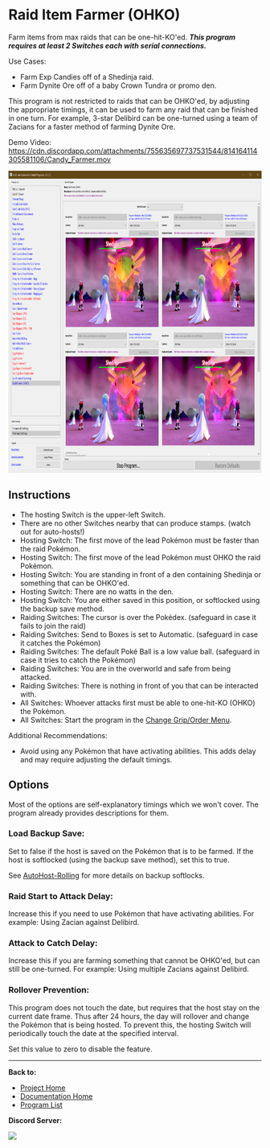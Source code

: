 # Raid Item Farmer (OHKO)

Farm items from max raids that can be one-hit-KO'ed. ***This program requires at least 2 Switches each with serial connections.***

Use Cases:
- Farm Exp Candies off of a Shedinja raid.
- Farm Dynite Ore off of a baby Crown Tundra or promo den.

This program is not restricted to raids that can be OHKO'ed, by adjusting the appropriate timings, it can be used to farm any raid that can be finished in one turn. For example, 3-star Delibird can be one-turned using a team of Zacians for a faster method of farming Dynite Ore.

Demo Video: https://cdn.discordapp.com/attachments/755635697737531544/814164114305581106/Candy_Farmer.mov

<img src="images/candy-farmer.png" height="600">

## Instructions

- The hosting Switch is the upper-left Switch.
- There are no other Switches nearby that can produce stamps. (watch out for auto-hosts!)
- Hosting Switch: The first move of the lead Pokémon must be faster than the raid Pokémon.
- Hosting Switch: The first move of the lead Pokémon must OHKO the raid Pokémon.
- Hosting Switch: You are standing in front of a den containing Shedinja or something that can be OHKO'ed.
- Hosting Switch: There are no watts in the den.
- Hosting Switch: You are either saved in this position, or softlocked using the backup save method.
- Raiding Switches: The cursor is over the Pokédex. (safeguard in case it fails to join the raid)
- Raiding Switches: Send to Boxes is set to Automatic. (safeguard in case it catches the Pokémon)
- Raiding Switches: The default Poké Ball is a low value ball. (safeguard in case it tries to catch the Pokémon)
- Raiding Switches: You are in the overworld and safe from being attacked.
- Raiding Switches: There is nothing in front of you that can be interacted with.
- All Switches: Whoever attacks first must be able to one-hit-KO (OHKO) the Pokémon.
- All Switches: Start the program in the [Change Grip/Order Menu](../Appendix/ChangeGripOrderMenu.md).

Additional Recommendations:
- Avoid using any Pokémon that have activating abilities. This adds delay and may require adjusting the default timings.


## Options

Most of the options are self-explanatory timings which we won't cover. The program already provides descriptions for them.

### Load Backup Save:

Set to false if the host is saved on the Pokémon that is to be farmed. If the host is softlocked (using the backup save method), set this to true.

See [AutoHost-Rolling](../NativePrograms/AutoHost-Rolling.md) for more details on backup softlocks.

### Raid Start to Attack Delay:

Increase this if you need to use Pokémon that have activating abilities. For example: Using Zacian against Delibird.

### Attack to Catch Delay:

Increase this if you are farming something that cannot be OHKO'ed, but can still be one-turned. For example: Using multiple Zacians against Delibird.

### Rollover Prevention:

This program does not touch the date, but requires that the host stay on the current date frame. Thus after 24 hours, the day will rollover and change the Pokémon that is being hosted. To prevent this, the hosting Switch will periodically touch the date at the specified interval.

Set this value to zero to disable the feature.


<hr>

**Back to:**
- [Project Home](/README.md)
- [Documentation Home](/Documentation/README.md)
- [Program List](/Documentation/ProgramList.md)

**Discord Server:** 

[<img src="https://canary.discordapp.com/api/guilds/695809740428673034/widget.png?style=banner2">](https://discord.gg/cQ4gWxN)
